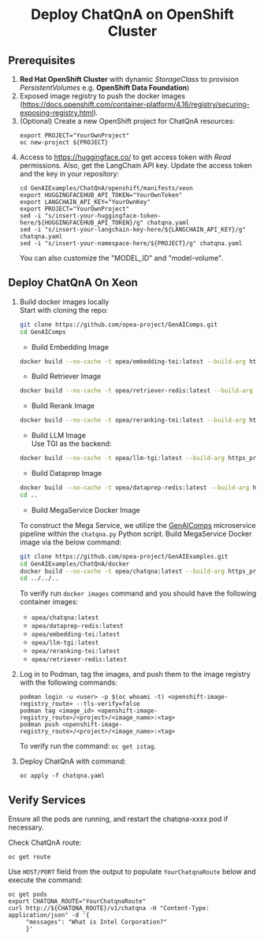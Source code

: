 <h1 align="center" id="title">Deploy ChatQnA on OpenShift Cluster</h1>

## Prerequisites

1. **Red Hat OpenShift Cluster** with dynamic _StorageClass_ to provision _PersistentVolumes_ e.g. **OpenShift Data Foundation**)
2. Exposed image registry to push the docker images (https://docs.openshift.com/container-platform/4.16/registry/securing-exposing-registry.html).
3. (Optional) Create a new OpenShift project for ChatQnA resources:
   ```
   export PROJECT="YourOwnProject"
   oc new-project ${PROJECT}
   ```
4. Access to https://huggingface.co/ to get access token with _Read_ permissions. Also, get the LangChain API key. Update the access token and the key in your repository:
   ```
   cd GenAIExamples/ChatQnA/openshift/manifests/xeon
   export HUGGINGFACEHUB_API_TOKEN="YourOwnToken"
   export LANGCHAIN_API_KEY="YourOwnKey"
   export PROJECT="YourOwnProject"
   sed -i "s/insert-your-huggingface-token-here/${HUGGINGFACEHUB_API_TOKEN}/g" chatqna.yaml
   sed -i "s/insert-your-langchain-key-here/${LANGCHAIN_API_KEY}/g" chatqna.yaml
   sed -i "s/insert-your-namespace-here/${PROJECT}/g" chatqna.yaml
   ```
   You can also customize the "MODEL_ID" and "model-volume".

## Deploy ChatQnA On Xeon

1. Build docker images locally \
    Start with cloning the repo:

   ```bash
   git clone https://github.com/opea-project/GenAIComps.git
   cd GenAIComps
   ```

   - Build Embedding Image

   ```bash
   docker build --no-cache -t opea/embedding-tei:latest --build-arg https_proxy=$https_proxy --build-arg http_proxy=$http_proxy -f comps/embeddings/langchain/docker/Dockerfile .
   ```

   - Build Retriever Image

   ```bash
   docker build --no-cache -t opea/retriever-redis:latest --build-arg https_proxy=$https_proxy --build-arg http_proxy=$http_proxy -f ./comps/retrievers/langchain/redis/docker/Dockerfile .
   ```

   - Build Rerank Image

   ```bash
   docker build --no-cache -t opea/reranking-tei:latest --build-arg https_proxy=$https_proxy --build-arg http_proxy=$http_proxy -f ./comps/reranks/langchain-mosec/docker/Dockerfile .
   ```

   - Build LLM Image \
     Use TGI as the backend:

   ```bash
   docker build --no-cache -t opea/llm-tgi:latest --build-arg https_proxy=$https_proxy --build-arg http_proxy=$http_proxy -f comps/llms/text-generation/tgi/Dockerfile .
   ```

   - Build Dataprep Image

   ```bash
   docker build --no-cache -t opea/dataprep-redis:latest --build-arg https_proxy=$https_proxy --build-arg http_proxy=$http_proxy -f comps/dataprep/redis/langchain/docker/Dockerfile .
   cd ..
   ```

   - Build MegaService Docker Image

   To construct the Mega Service, we utilize the [GenAIComps](https://github.com/opea-project/GenAIComps.git) microservice pipeline within the `chatqna.py` Python script. Build MegaService Docker image via the below command:

   ```bash
   git clone https://github.com/opea-project/GenAIExamples.git
   cd GenAIExamples/ChatQnA/docker
   docker build --no-cache -t opea/chatqna:latest --build-arg https_proxy=$https_proxy --build-arg http_proxy=$http_proxy -f Dockerfile .
   cd ../../..
   ```

   To verify run `docker images` command and you should have the following container images:

   - `opea/chatqna:latest`
   - `opea/dataprep-redis:latest`
   - `opea/embedding-tei:latest`
   - `opea/llm-tgi:latest`
   - `opea/reranking-tei:latest`
   - `opea/retriever-redis:latest`

2. Log in to Podman, tag the images, and push them to the image registry with the following commands:

   ```
   podman login -u <user> -p $(oc whoami -t) <openshift-image-registry_route> --tls-verify=false
   podman tag <image_id> <openshift-image-registry_route>/<project>/<image_name>:<tag>
   podman push <openshift-image-registry_route>/<project>/<image_name>:<tag>
   ```

   To verify run the command: `oc get istag`.

3. Deploy ChatQnA with command:
   ```
   oc apply -f chatqna.yaml
   ```

## Verify Services

Ensure all the pods are running, and restart the chatqna-xxxx pod if necessary.

Check ChatQnA route:

```
oc get route
```

Use `HOST/PORT` field from the output to populate `YourChatqnaRoute` below and execute the command:

```
oc get pods
export CHATQNA_ROUTE="YourChatqnaRoute"
curl http://${CHATQNA_ROUTE}/v1/chatqna -H "Content-Type: application/json" -d '{
     "messages": "What is Intel Corporation?"
     }'
```
